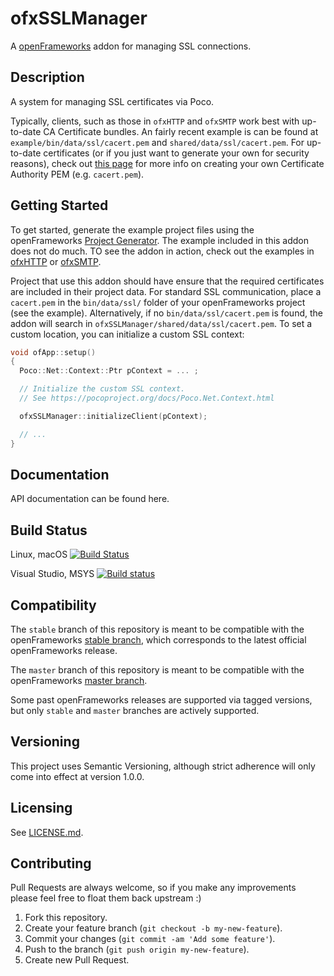 # ofxSSLManager

A [openFrameworks](http://openframeworks.cc) addon for managing SSL connections.

## Description

A system for managing SSL certificates via Poco.

Typically, clients, such as those in `ofxHTTP` and `ofxSMTP` work best with up-to-date CA Certificate bundles. An fairly recent example is can be found at `example/bin/data/ssl/cacert.pem` and `shared/data/ssl/cacert.pem`. For up-to-date certificates (or if you just want to generate your own for security reasons), check out [this page](http://curl.haxx.se/docs/caextract.html) for more info on creating your own Certificate Authority PEM (e.g. `cacert.pem`).

## Getting Started

To get started, generate the example project files using the openFrameworks [Project Generator](http://openframeworks.cc/learning/01_basics/how_to_add_addon_to_project/). The example included in this addon does not do much. TO see the addon in action, check out the examples in [ofxHTTP](https://github.com/bakercp/ofxHTTP) or [ofxSMTP](https://github.com/bakercp/ofxSMTP).

Project that use this addon should have ensure that the required certificates are included in their project data. For standard SSL communication, place a `cacert.pem` in the `bin/data/ssl/` folder of your openFrameworks project (see the example). Alternatively, if no `bin/data/ssl/cacert.pem` is found, the addon will search in `ofxSSLManager/shared/data/ssl/cacert.pem`. To set a custom location, you can initialize a custom SSL context:

```c++
void ofApp::setup()
{
  Poco::Net::Context::Ptr pContext = ... ;

  // Initialize the custom SSL context.
  // See https://pocoproject.org/docs/Poco.Net.Context.html

  ofxSSLManager::initializeClient(pContext);

  // ...
}
```

## Documentation

API documentation can be found here.

## Build Status

Linux, macOS [![Build Status](https://travis-ci.org/bakercp/ofxSSLManager.svg?branch=master)](https://travis-ci.org/bakercp/ofxSSLManager)

Visual Studio, MSYS [![Build status](https://ci.appveyor.com/api/projects/status/i6m2u8s8jqrqkyea/branch/master?svg=true)](https://ci.appveyor.com/project/bakercp/ofxsslmanager/branch/master)

## Compatibility

The `stable` branch of this repository is meant to be compatible with the openFrameworks [stable branch](https://github.com/openframeworks/openFrameworks/tree/stable), which corresponds to the latest official openFrameworks release.

The `master` branch of this repository is meant to be compatible with the openFrameworks [master branch](https://github.com/openframeworks/openFrameworks/tree/master).

Some past openFrameworks releases are supported via tagged versions, but only `stable` and `master` branches are actively supported.

## Versioning

This project uses Semantic Versioning, although strict adherence will only come into effect at version 1.0.0.

## Licensing

See [LICENSE.md](LICENSE.md).

## Contributing

Pull Requests are always welcome, so if you make any improvements please feel free to float them back upstream :)

1.  Fork this repository.
2.  Create your feature branch (`git checkout -b my-new-feature`).
3.  Commit your changes (`git commit -am 'Add some feature'`).
4.  Push to the branch (`git push origin my-new-feature`).
5.  Create new Pull Request.
